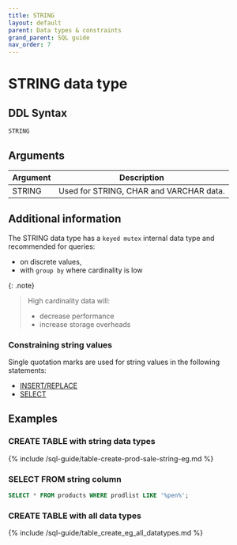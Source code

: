 ```yaml
---
title: STRING
layout: default
parent: Data types & constraints
grand_parent: SQL guide
nav_order: 7
---
```


# STRING data type

## DDL Syntax

```
STRING
```

## Arguments

| Argument | Description |
|---|---|
| STRING | Used for STRING, CHAR and VARCHAR data. |

## Additional information

The STRING data type has a `keyed mutex` internal data type and recommended for queries:
* on discrete values,
* with `group by` where cardinality is low

{: .note}
>High cardinality data will:
>* decrease performance
>* increase storage overheads

### Constraining string values

Single quotation marks are used for string values in the following statements:
* [INSERT/REPLACE](/docs/sql-guide/statements/statement-insert)
* [SELECT](/docs/sql-guide/statements/statement-select)

## Examples

### CREATE TABLE with string data types

{% include /sql-guide/table-create-prod-sale-string-eg.md %}

### SELECT FROM string column

```sql
SELECT * FROM products WHERE prodlist LIKE '%pen%';
```

### CREATE TABLE with all data types

{% include /sql-guide/table_create_eg_all_datatypes.md %}
